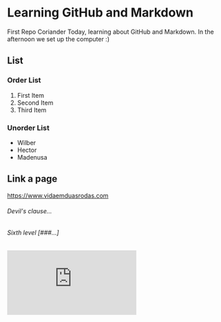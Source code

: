 # Learning GitHub and Markdown
First Repo Coriander
Today, learning about GitHub and Markdown.
In the afternoon we set up the computer :)

## List

### Order List
1. First Item
2. Second Item
3. Third Item 

### Unorder List
- Wilber
- Hector
- Madenusa

## Link a page
https://www.vidaemduasrodas.com 




###### Devil's clause...
###### Sixth level [###...]

##
![Ramones Live Show](https://sourcepoint.theguardian.com/index.html?message_id=882219&consentUUID=null&requestUUID=064f9a48-2ef4-495c-b1e7-f99067f50c0c&preload_message=true&hasCsp=true&version=v1)





